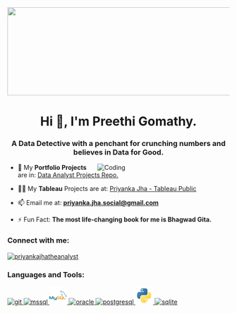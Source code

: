 <img src="https://drive.google.com/uc?export=view&id=11dUVDoeBEJJ-ZnHrRxMeE1GYOzJdqXSo" width="840" height="200" allow="autoplay">
<h1 align="center">Hi 👋, I'm Preethi Gomathy.</h1>
<h3 align="center">A Data Detective with a penchant for crunching numbers and believes in Data for Good.</h3>
<img align="right" alt="Coding" width="300" src="https://cdn.dribbble.com/users/2646423/screenshots/5507196/computer.gif">

- 🌱 My **Portfolio Projects** are in: [Data Analyst Projects Repo.](https://github.com/PriyankaJhaTheAnalyst/Portfolio-Projects)

- 👨‍💻 My **Tableau** Projects are at: [Priyanka Jha - Tableau Public](https://public.tableau.com/app/profile/priyankajhatheanalyst)

- 📫 Email me at: **priyanka.jha.social@gmail.com**

- ⚡ Fun Fact: **The most life-changing book for me is Bhagwad Gita.**

<h3 align="left">Connect with me:</h3>
<p align="left">
<a href="https://linkedin.com/in/priyankajhatheanalyst" target="blank"><img align="center" src="https://raw.githubusercontent.com/rahuldkjain/github-profile-readme-generator/master/src/images/icons/Social/linked-in-alt.svg" alt="priyankajhatheanalyst" height="30" width="40" /></a>
</p>

<h3 align="left">Languages and Tools:</h3>
<p align="left"> <a href="https://git-scm.com/" target="_blank"> <img src="https://github.com/sempostma/office365-icons/blob/master/svg/powerpoint.svg" alt="git" width="40" height="40"/> </a> <a href="https://www.microsoft.com/en-us/sql-server" target="_blank"> <img src="https://www.svgrepo.com/show/303229/microsoft-sql-server-logo.svg" alt="mssql" width="40" height="40"/> </a> <a href="https://www.mysql.com/" target="_blank"> <img src="https://raw.githubusercontent.com/devicons/devicon/master/icons/mysql/mysql-original-wordmark.svg" alt="mysql" width="40" height="40"/> </a> <a href="https://www.oracle.com/" target="_blank"> <img src="https://github.com/sempostma/office365-icons/blob/master/svg/excel.svg" alt="oracle" width="40" height="40"/> </a> <a href="https://www.postgresql.org" target="_blank"> <img src="https://github.com/microsoft/PowerBI-Icons/blob/main/SVG/Power-BI.svg" alt="postgresql" width="40" height="40"/> </a> <a href="https://www.python.org" target="_blank"> <img src="https://raw.githubusercontent.com/devicons/devicon/master/icons/python/python-original.svg" alt="python" width="40" height="40"/> </a> <a href="https://www.sqlite.org/" target="_blank"> <img src="https://user-images.githubusercontent.com/18670428/67620073-ca558e00-f7fa-11e9-9ea2-ed3a80c59210.png" alt="sqlite" width="40" height="40"/> </a> </p>

